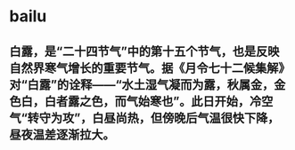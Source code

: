 # bailu
## 白露，是“二十四节气”中的第十五个节气，也是反映自然界寒气增长的重要节气。据《月令七十二候集解》对“白露”的诠释——“水土湿气凝而为露，秋属金，金色白，白者露之色，而气始寒也”。此日开始，冷空气“转守为攻”，白昼尚热，但傍晚后气温很快下降，昼夜温差逐渐拉大。
